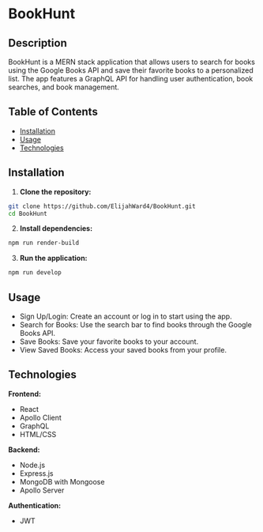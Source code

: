 # BookHunt
## Description

BookHunt is a MERN stack application that allows users to search for books using the Google Books API and save their favorite books to a personalized list. The app features a GraphQL API for handling user authentication, book searches, and book management.

## Table of Contents

- [Installation](#installation)
- [Usage](#usage)
- [Technologies](#technologies)

## Installation

1. **Clone the repository:**
  ```bash
  git clone https://github.com/ElijahWard4/BookHunt.git
  cd BookHunt
  ```

2. **Install dependencies:**
  ```bash
  npm run render-build
  ```
  
3. **Run the application:**
  ```bash
  npm run develop
  ```

## Usage

- Sign Up/Login: Create an account or log in to start using the app.
- Search for Books: Use the search bar to find books through the Google Books API.
- Save Books: Save your favorite books to your account.
- View Saved Books: Access your saved books from your profile.

## Technologies

**Frontend:**
- React
- Apollo Client
- GraphQL
- HTML/CSS

**Backend:**
- Node.js
- Express.js
- MongoDB with Mongoose
- Apollo Server

**Authentication:**
- JWT
